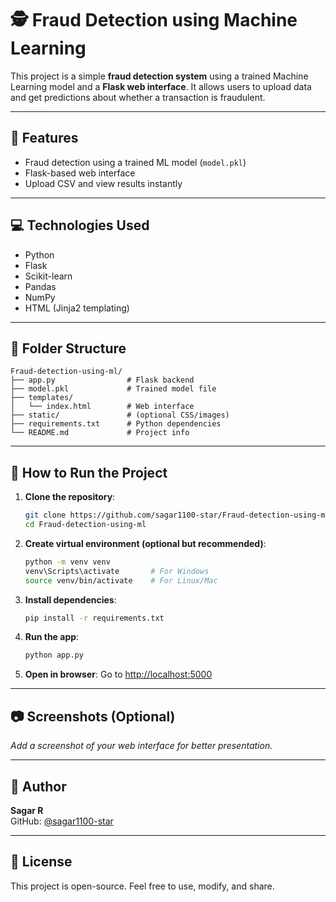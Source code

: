 # 🕵️ Fraud Detection using Machine Learning

This project is a simple **fraud detection system** using a trained Machine Learning model and a **Flask web interface**. It allows users to upload data and get predictions about whether a transaction is fraudulent.

---

## 📌 Features

- Fraud detection using a trained ML model (`model.pkl`)
- Flask-based web interface
- Upload CSV and view results instantly

---

## 💻 Technologies Used

- Python
- Flask
- Scikit-learn
- Pandas
- NumPy
- HTML (Jinja2 templating)

---

## 📁 Folder Structure

```
Fraud-detection-using-ml/
├── app.py                # Flask backend
├── model.pkl             # Trained model file
├── templates/
│   └── index.html        # Web interface
├── static/               # (optional CSS/images)
├── requirements.txt      # Python dependencies
└── README.md             # Project info
```

---

## 🚀 How to Run the Project

1. **Clone the repository**:
   ```bash
   git clone https://github.com/sagar1100-star/Fraud-detection-using-ml.git
   cd Fraud-detection-using-ml
   ```

2. **Create virtual environment (optional but recommended)**:
   ```bash
   python -m venv venv
   venv\Scripts\activate       # For Windows
   source venv/bin/activate    # For Linux/Mac
   ```

3. **Install dependencies**:
   ```bash
   pip install -r requirements.txt
   ```

4. **Run the app**:
   ```bash
   python app.py
   ```

5. **Open in browser**:
   Go to [http://localhost:5000](http://localhost:5000)

---

## 📷 Screenshots (Optional)

_Add a screenshot of your web interface for better presentation._

---

## 👤 Author

**Sagar R**  
GitHub: [@sagar1100-star](https://github.com/sagar1100-star)

---

## 📄 License

This project is open-source. Feel free to use, modify, and share.

